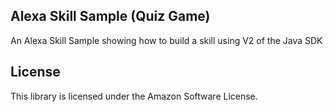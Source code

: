 ## Alexa Skill Sample (Quiz Game)

An Alexa Skill Sample showing how to build a skill using V2 of the Java SDK

## License

This library is licensed under the Amazon Software License.

